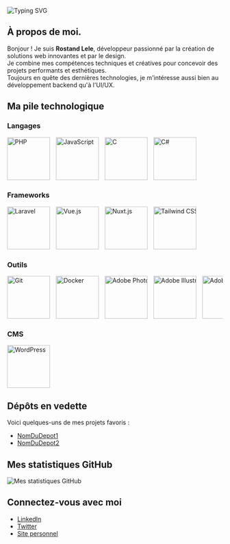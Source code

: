 ![Typing SVG](https://readme-typing-svg.herokuapp.com/?lines=ROSTAND%20LELE&font=Fira+Code&color=00FF00&center=true&vCenter=true&size=30)

## À propos de moi.
Bonjour ! Je suis **Rostand Lele**, développeur passionné par la création de solutions web innovantes et par le design.  
Je combine mes compétences techniques et créatives pour concevoir des projets performants et esthétiques.  
Toujours en quête des dernières technologies, je m'intéresse aussi bien au développement backend qu'à l'UI/UX.

## Ma pile technologique

### Langages
<div style="overflow-x: auto; white-space: nowrap;">
  <img src="https://cdn.jsdelivr.net/npm/simple-icons@v6/icons/php.svg" alt="PHP" style="height:100px; margin-right:10px;" />
  <img src="https://cdn.jsdelivr.net/npm/simple-icons@v6/icons/javascript.svg" alt="JavaScript" style="height:100px; margin-right:10px;" />
  <img src="https://cdn.jsdelivr.net/npm/simple-icons@v6/icons/c.svg" alt="C" style="height:100px; margin-right:10px;" />
  <img src="https://cdn.jsdelivr.net/npm/simple-icons@v6/icons/csharp.svg" alt="C#" style="height:100px; margin-right:10px;" />
</div>

### Frameworks
<div style="overflow-x: auto; white-space: nowrap;">
  <img src="https://cdn.jsdelivr.net/npm/simple-icons@v6/icons/laravel.svg" alt="Laravel" style="height:100px; margin-right:10px;" />
  <img src="https://cdn.jsdelivr.net/npm/simple-icons@v6/icons/vuedotjs.svg" alt="Vue.js" style="height:100px; margin-right:10px;" />
  <img src="https://cdn.jsdelivr.net/npm/simple-icons@v6/icons/nuxtdotjs.svg" alt="Nuxt.js" style="height:100px; margin-right:10px;" />
  <img src="https://cdn.jsdelivr.net/npm/simple-icons@v6/icons/tailwindcss.svg" alt="Tailwind CSS" style="height:100px; margin-right:10px;" />
</div>

### Outils
<div style="overflow-x: auto; white-space: nowrap;">
  <img src="https://cdn.jsdelivr.net/npm/simple-icons@v6/icons/git.svg" alt="Git" style="height:100px; margin-right:10px;" />
  <img src="https://cdn.jsdelivr.net/npm/simple-icons@v6/icons/docker.svg" alt="Docker" style="height:100px; margin-right:10px;" />
  <img src="https://cdn.jsdelivr.net/npm/simple-icons@v6/icons/adobephotoshop.svg" alt="Adobe Photoshop" style="height:100px; margin-right:10px;" />
  <img src="https://cdn.jsdelivr.net/npm/simple-icons@v6/icons/adobeillustrator.svg" alt="Adobe Illustrator" style="height:100px; margin-right:10px;" />
  <img src="https://cdn.jsdelivr.net/npm/simple-icons@v6/icons/adobeindesign.svg" alt="Adobe InDesign" style="height:100px; margin-right:10px;" />
  <img src="https://cdn.jsdelivr.net/npm/simple-icons@v6/icons/adobexd.svg" alt="Adobe XD" style="height:100px; margin-right:10px;" />
</div>

### CMS
<div style="overflow-x: auto; white-space: nowrap;">
  <img src="https://cdn.jsdelivr.net/npm/simple-icons@v6/icons/wordpress.svg" alt="WordPress" style="height:100px; margin-right:10px;" />
</div>


## Dépôts en vedette
Voici quelques-uns de mes projets favoris :  
- [NomDuDepot1](lien-vers-le-depot)  
- [NomDuDepot2](lien-vers-le-depot)

## Mes statistiques GitHub
![Mes statistiques GitHub](https://github-readme-stats.vercel.app/api?username=rosto-infinity&show_icons=true&theme=radical)

## Connectez-vous avec moi
- [LinkedIn](https://www.linkedin.com/in/lelerostand/)
- [Twitter](https://x.com/Rostandlele)
- [Site personnel](lien-vers-votre-site)
